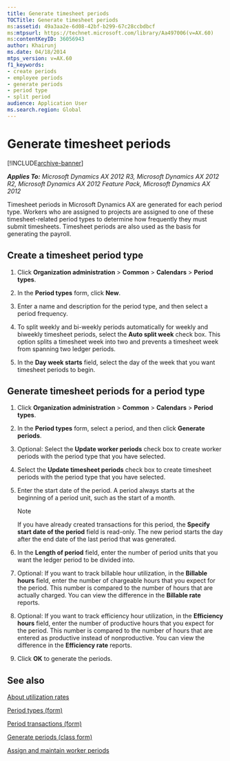 ```yaml
---
title: Generate timesheet periods
TOCTitle: Generate timesheet periods
ms:assetid: 49a3aa2e-6d08-42bf-b299-67c28ccbdbcf
ms:mtpsurl: https://technet.microsoft.com/library/Aa497006(v=AX.60)
ms:contentKeyID: 36056943
author: Khairunj
ms.date: 04/18/2014
mtps_version: v=AX.60
f1_keywords:
- create periods
- employee periods
- generate periods
- period type
- split period
audience: Application User
ms.search.region: Global
---
```


# Generate timesheet periods 


[!INCLUDE[archive-banner](includes/archive-banner.md)]


_**Applies To:** Microsoft Dynamics AX 2012 R3, Microsoft Dynamics AX 2012 R2, Microsoft Dynamics AX 2012 Feature Pack, Microsoft Dynamics AX 2012_

Timesheet periods in Microsoft Dynamics AX are generated for each period type. Workers who are assigned to projects are assigned to one of these timesheet-related period types to determine how frequently they must submit timesheets. Timesheet periods are also used as the basis for generating the payroll.

## Create a timesheet period type

1.  Click **Organization administration** \> **Common** \> **Calendars** \> **Period types**.

2.  In the **Period types** form, click **New**.

3.  Enter a name and description for the period type, and then select a period frequency.

4.  To split weekly and bi-weekly periods automatically for weekly and biweekly timesheet periods, select the **Auto split week** check box. This option splits a timesheet week into two and prevents a timesheet week from spanning two ledger periods.

5.  In the **Day week starts** field, select the day of the week that you want timesheet periods to begin.

## Generate timesheet periods for a period type

1.  Click **Organization administration** \> **Common** \> **Calendars** \> **Period types**.

2.  In the **Period types** form, select a period, and then click **Generate periods**.

3.  Optional: Select the **Update worker periods** check box to create worker periods with the period type that you have selected.

4.  Select the **Update timesheet periods** check box to create timesheet periods with the period type that you have selected.

5.  Enter the start date of the period. A period always starts at the beginning of a period unit, such as the start of a month.
    

    > [!NOTE]
    > <P>If you have already created transactions for this period, the <STRONG>Specify start date of the period</STRONG> field is read-only. The new period starts the day after the end date of the last period that was generated.</P>



6.  In the **Length of period** field, enter the number of period units that you want the ledger period to be divided into.

7.  Optional: If you want to track billable hour utilization, in the **Billable hours** field, enter the number of chargeable hours that you expect for the period. This number is compared to the number of hours that are actually charged. You can view the difference in the **Billable rate** reports.

8.  Optional: If you want to track efficiency hour utilization, in the **Efficiency hours** field, enter the number of productive hours that you expect for the period. This number is compared to the number of hours that are entered as productive instead of nonproductive. You can view the difference in the **Efficiency rate** reports.

9.  Click **OK** to generate the periods.

## See also

[About utilization rates](about-utilization-rates.md)

[Period types (form)](https://technet.microsoft.com/library/aa586707\(v=ax.60\))

[Period transactions (form)](https://technet.microsoft.com/library/aa558283\(v=ax.60\))

[Generate periods (class form)](https://technet.microsoft.com/library/aa557965\(v=ax.60\))

[Assign and maintain worker periods](assign-and-maintain-worker-periods.md)

  


